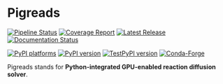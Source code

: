# Pigreads

[![Pipeline Status][pipeline-badge]][pipeline-link]
[![Coverage Report][coverage-badge]][coverage-link]
[![Latest Release][release-badge]][release-link]
[![Documentation Status][rtd-badge]][rtd-link]

[![PyPI platforms][pypi-platforms]][pypi-link]
[![PyPI version][pypi-version]][pypi-link]
[![TestPyPI version][testpypi-version]][testpypi-link]
[![Conda-Forge][conda-badge]][conda-link]

<!-- SPHINX-START -->

Pigreads stands for **Python-integrated GPU-enabled reaction diffusion solver**.

<!-- prettier-ignore-start -->
[conda-badge]:              https://img.shields.io/conda/vn/conda-forge/pigreads
[conda-link]:               https://github.com/conda-forge/pigreads-feedstock
[coverage-badge]:           https://gitlab.com/pigreads/pigreads/badges/main/coverage.svg
[coverage-link]:            https://gitlab.com/pigreads/pigreads/-/commits/main
[pipeline-badge]:           https://gitlab.com/pigreads/pigreads/badges/main/pipeline.svg
[pipeline-link]:            https://gitlab.com/pigreads/pigreads/-/pipelines
[pypi-link]:                https://pypi.org/project/pigreads/
[pypi-platforms]:           https://img.shields.io/pypi/pyversions/pigreads
[pypi-version]:             https://img.shields.io/pypi/v/pigreads
[testpypi-version]:         https://img.shields.io/pypi/v/pigreads?pypiBaseUrl=https%3A%2F%2Ftest.pypi.org&label=testpypi
[testpypi-link]:            https://test.pypi.org/project/pigreads/
[release-badge]:            https://gitlab.com/pigreads/pigreads/-/badges/release.svg
[release-link]:             https://gitlab.com/pigreads/pigreads/-/releases
[rtd-badge]:                https://readthedocs.org/projects/pigreads/badge/?version=latest
[rtd-link]:                 https://pigreads.readthedocs.io/en/latest/?badge=latest

<!-- prettier-ignore-end -->
